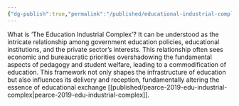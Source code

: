 ```yaml
---
{"dg-publish":true,"permalink":"/published/educational-industrial-complex/","dgPassFrontmatter":true,"noteIcon":""}
---
```


What is ‘The Education Industrial Complex’? It can be understood as the intricate relationship among government education policies, educational institutions, and the private sector’s interests. This relationship often sees economic and bureaucratic priorities overshadowing the fundamental aspects of pedagogy and student welfare, leading to a commodification of education. This framework not only shapes the infrastructure of education but also influences its delivery and reception, fundamentally altering the essence of educational exchange [[published/pearce-2019-edu-industrial-complex\|pearce-2019-edu-industrial-complex]].